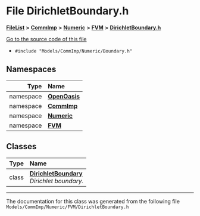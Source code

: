 

# File DirichletBoundary.h



[**FileList**](files.md) **>** [**CommImp**](dir_6202b98a8704f42b1ea358646461643f.md) **>** [**Numeric**](dir_a0ece07902893bffce0f747cc8ee06c8.md) **>** [**FVM**](dir_ce9212301f8d93e5246dd812df0f37fe.md) **>** [**DirichletBoundary.h**](_dirichlet_boundary_8h.md)

[Go to the source code of this file](_dirichlet_boundary_8h_source.md)



* `#include "Models/CommImp/Numeric/Boundary.h"`













## Namespaces

| Type | Name |
| ---: | :--- |
| namespace | [**OpenOasis**](namespace_open_oasis.md) <br> |
| namespace | [**CommImp**](namespace_open_oasis_1_1_comm_imp.md) <br> |
| namespace | [**Numeric**](namespace_open_oasis_1_1_comm_imp_1_1_numeric.md) <br> |
| namespace | [**FVM**](namespace_open_oasis_1_1_comm_imp_1_1_numeric_1_1_f_v_m.md) <br> |


## Classes

| Type | Name |
| ---: | :--- |
| class | [**DirichletBoundary**](class_open_oasis_1_1_comm_imp_1_1_numeric_1_1_f_v_m_1_1_dirichlet_boundary.md) <br>_Dirichlet boundary._  |



















































------------------------------
The documentation for this class was generated from the following file `Models/CommImp/Numeric/FVM/DirichletBoundary.h`

